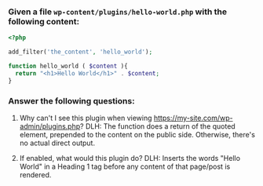 ### Given a file `wp-content/plugins/hello-world.php` with the following content:

```php
<?php

add_filter('the_content', 'hello_world');

function hello_world ( $content ){
  return "<h1>Hello World</h1>" . $content;
}
```

### Answer the following questions:

1. Why can't I see this plugin when viewing https://my-site.com/wp-admin/plugins.php?
DLH: The function does a return of the quoted element, prepended to the content on the public side. Otherwise, there's no actual direct output.

1. If enabled, what would this plugin do?
DLH: Inserts the words "Hello World" in a Heading 1 tag before any content of that page/post is rendered.